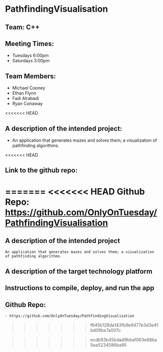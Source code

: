 # PathfindingVisualisation


## Team: C++ 

## Meeting Times: 
 - Tuesdays 6:00pm
 - Saturdays 3:00pm

## Team Members:
 - Michael Cooney
 - Ethan Flynn
 - Fadi Alrabadi
 - Ryan Conaway

<<<<<<< HEAD
## A description of the intended project:
 - An application that generates mazes and solves them; a visualization of pathfinding algorithms.

<<<<<<< HEAD
## Link to the github repo:
=======
<<<<<<< HEAD
Github Repo: https://github.com/OnlyOnTuesday/PathfindingVisualisation
=======
## A description of the intended project
	An application that generates mazes and solves them; a visualization of pathfinding algorithms.

## A description of the target technology platform
	
## Instructions to compile, deploy, and run the app

## Github Repo: 
    - https://github.com/OnlyOnTuesday/PathfindingVisualisation
>>>>>>> f645b128da143fb9e9477e3d3e41bd09be7a007c



>>>>>>> ecdb83b45bdad9bbaf063e88ba5ea5234586ba95

